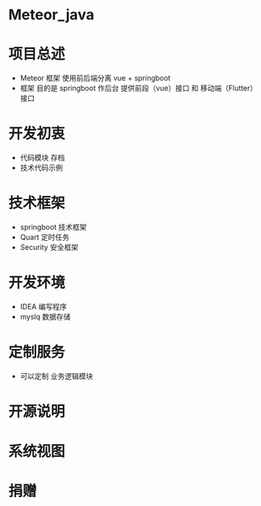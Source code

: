 # Meteor_java

# 项目总述
 * Meteor 框架 使用前后端分离 vue + springboot
 * 框架 目的是 springboot 作后台 提供前段（vue）接口 和 移动端（Flutter）接口

# 开发初衷
* 代码模块 存档
* 技术代码示例

# 技术框架
* springboot 技术框架
* Quart 定时任务
* Security 安全框架

# 开发环境
* IDEA 编写程序
* myslq 数据存储

# 定制服务
* 可以定制 业务逻辑模块

# 开源说明


# 系统视图

# 捐赠
